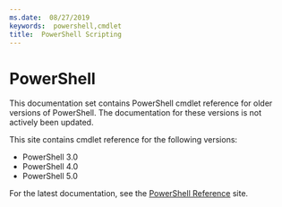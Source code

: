 ```yaml
---
ms.date:  08/27/2019
keywords:  powershell,cmdlet
title:  PowerShell Scripting
---
```

# PowerShell

This documentation set contains PowerShell cmdlet reference for older versions of PowerShell. The
documentation for these versions is not actively been updated.

This site contains cmdlet reference for the following versions:

- PowerShell 3.0
- PowerShell 4.0
- PowerShell 5.0

For the latest documentation, see the [PowerShell Reference](/powershell/overview) site.

